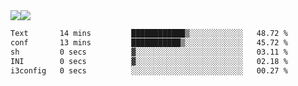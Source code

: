 <div style="display: flex; flex-direction: row;">
<img style="height: auto; width: auto;" class="img" src="https://raw.githubusercontent.com/blazepp/github-stats/master/generated/overview.svg#gh-dark-mode-only" />
<img style="height: auto; width: auto;" class="img" src="https://raw.githubusercontent.com/blazepp/github-stats/master/generated/languages.svg#gh-dark-mode-only" />
</div>

<div style="display: flex; flex-direction: row;">
<!--START_SECTION:waka-->

```txt
Text       14 mins         ████████████▒░░░░░░░░░░░░   48.72 %
conf       13 mins         ███████████▒░░░░░░░░░░░░░   45.72 %
sh         0 secs          ▓░░░░░░░░░░░░░░░░░░░░░░░░   03.11 %
INI        0 secs          ▓░░░░░░░░░░░░░░░░░░░░░░░░   02.18 %
i3config   0 secs          ░░░░░░░░░░░░░░░░░░░░░░░░░   00.27 %
```

<!--END_SECTION:waka-->
</div>
